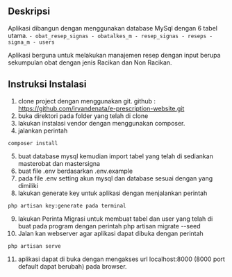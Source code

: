## Deskripsi
Aplikasi dibangun dengan menggunakan database MySql dengan 6 tabel utama.
    ```
	- obat_resep_signas
	- obatalkes_m
	- resep_signas
	- reseps
	- signa_m
	- users 
    ```

Aplikasi berguna untuk melakukan manajemen resep dengan input berupa sekumpulan obat dengan jenis Racikan dan Non Racikan.

## Instruksi Instalasi
1. clone project dengan menggunakan git.
github : https://github.com/irvandenata/e-prescription-website.git
2. buka direktori pada folder yang telah di clone
3. lakukan instalasi vendor dengan menggunakan composer.
4. jalankan perintah 
``` 
composer install
```
5. buat database mysql kemudian import tabel yang telah di sediankan masterobat dan mastersigna
6. buat file .env berdasarkan .env.example
7. pada file .env setting akun mysql dan database sesuai dengan yang dimiliki
8. lakukan generate key untuk aplikasi dengan menjalankan perintah 
```
php artisan key:generate pada terminal
```
9. lakukan Perinta Migrasi untuk membuat tabel dan user yang telah di buat pada program dengan perintah php artisan migrate --seed
10. Jalan kan webserver agar aplikasi dapat dibuka dengan perintah 

```
php artisan serve
```
11. aplikasi dapat di buka dengan mengakses url  localhost:8000 (8000 port default dapat berubah)  pada browser. 

